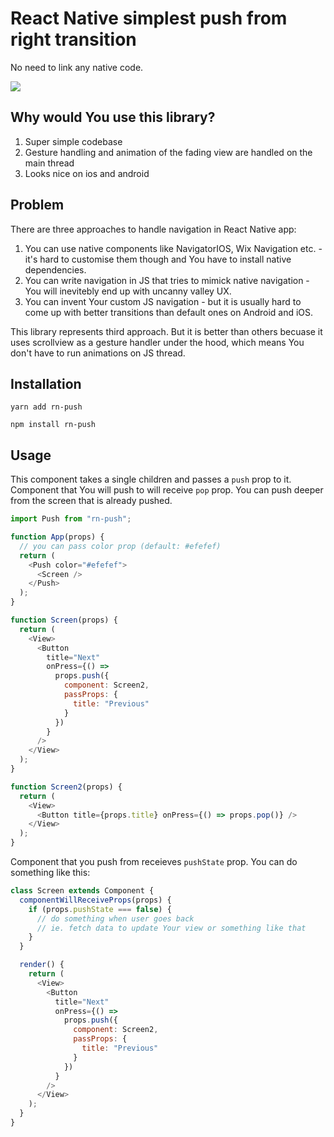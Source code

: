 # React Native simplest push from right transition

No need to link any native code.

<img src="https://thumbs.gfycat.com/DependentForsakenAustraliancurlew-size_restricted.gif" />

## Why would You use this library?

1. Super simple codebase
2. Gesture handling and animation of the fading view are handled on the main thread
3. Looks nice on ios and android

## Problem

There are three approaches to handle navigation in React Native app:

1. You can use native components like NavigatorIOS, Wix Navigation etc. - it's hard to customise them though and You have to install native dependencies.
2. You can write navigation in JS that tries to mimick native navigation - You will inevitebly end up with uncanny valley UX.
3. You can invent Your custom JS navigation - but it is usually hard to come up with better transitions than default ones on Android and iOS.

This library represents third approach. But it is better than others becuase it uses scrollview as a gesture handler under the hood, which means You don't have to run animations on JS thread.

## Installation

`yarn add rn-push`

`npm install rn-push`

## Usage

This component takes a single children and passes a `push` prop to it. Component that You will push to will receive `pop` prop. You can push deeper from the screen that is already pushed.

```js
import Push from "rn-push";

function App(props) {
  // you can pass color prop (default: #efefef)
  return (
    <Push color="#efefef">
      <Screen />
    </Push>
  );
}

function Screen(props) {
  return (
    <View>
      <Button
        title="Next"
        onPress={() =>
          props.push({
            component: Screen2,
            passProps: {
              title: "Previous"
            }
          })
        }
      />
    </View>
  );
}

function Screen2(props) {
  return (
    <View>
      <Button title={props.title} onPress={() => props.pop()} />
    </View>
  );
}
```

Component that you push from receieves `pushState` prop. You can do something like this:

```js
class Screen extends Component {
  componentWillReceiveProps(props) {
    if (props.pushState === false) {
      // do something when user goes back
      // ie. fetch data to update Your view or something like that
    }
  }

  render() {
    return (
      <View>
        <Button
          title="Next"
          onPress={() =>
            props.push({
              component: Screen2,
              passProps: {
                title: "Previous"
              }
            })
          }
        />
      </View>
    );
  }
}
```
